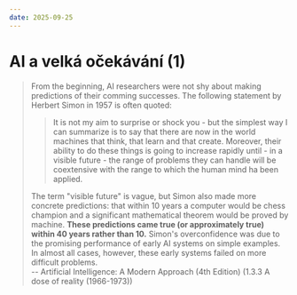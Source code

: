 ```yaml
---
date: 2025-09-25
---
```


# AI a velká očekávání (1)

> From the beginning, AI researchers were not shy about making predictions of their comming successes. The following statement by Herbert Simon in 1957 is often quoted:
>
> > It is not my aim to surprise or shock you - but the simplest way I can summarize is to say that there are now in the world machines that think, that learn and that create. Moreover, their ability to do these things is going to increase rapidly until - in a visible future - the range of problems they can handle will be coextensive with the range to which the human mind ha been applied.
>
> The term "visible future" is vague, but Simon also made more concrete predictions: that within 10 years a computer would be chess champion and a significant mathematical theorem would be proved by machine. **These predictions came true (or approximately true) within 40 years rather than 10.** Simon's overconfidence was due to the promising performance of early AI systems on simple examples. In almost all cases, however, these early systems failed on more difficult problems.  
-- Artificial Intelligence: A Modern Approach (4th Edition) (1.3.3 A dose of reality (1966-1973))
